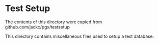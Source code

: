 # Test Setup

The contents of this directory were copied from github.com/jackc/pgx/testsetup

This directory contains miscellaneous files used to setup a test database.
